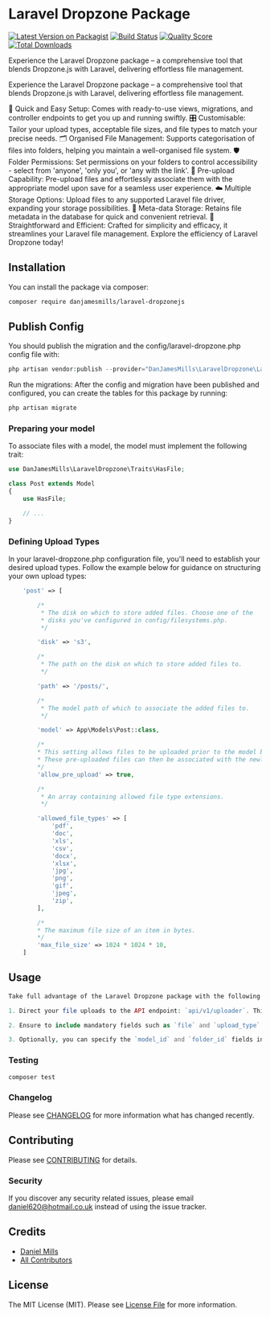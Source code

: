 # Laravel Dropzone Package

[![Latest Version on Packagist](https://img.shields.io/packagist/v/danjamesmills/laravel-dropzonejs.svg?style=flat-square)](https://packagist.org/packages/danjamesmills/laravel-dropzonejs)
[![Build Status](https://img.shields.io/travis/danjamesmills/laravel-dropzonejs/master.svg?style=flat-square)](https://travis-ci.org/danjamesmills/laravel-dropzonejs)
[![Quality Score](https://img.shields.io/scrutinizer/g/danjamesmills/laravel-dropzonejs.svg?style=flat-square)](https://scrutinizer-ci.com/g/danjamesmills/laravel-dropzonejs)
[![Total Downloads](https://img.shields.io/packagist/dt/danjamesmills/laravel-dropzonejs.svg?style=flat-square)](https://packagist.org/packages/danjamesmills/laravel-dropzonejs)

Experience the Laravel Dropzone package – a comprehensive tool that blends Dropzone.js with Laravel, delivering effortless file management.

Experience the Laravel Dropzone package – a comprehensive tool that blends Dropzone.js with Laravel, delivering effortless file management.

🔧 Quick and Easy Setup: Comes with ready-to-use views, migrations, and controller endpoints to get you up and running swiftly.
🎛️ Customisable: Tailor your upload types, acceptable file sizes, and file types to match your precise needs.
🗂️ Organised File Management: Supports categorisation of files into folders, helping you maintain a well-organised file system.
🛡️ Folder Permissions: Set permissions on your folders to control accessibility - select from 'anyone', 'only you', or 'any with the link'.
📂 Pre-upload Capability: Pre-upload files and effortlessly associate them with the appropriate model upon save for a seamless user experience.
☁️ Multiple Storage Options: Upload files to any supported Laravel file driver, expanding your storage possibilities.
📑 Meta-data Storage: Retains file metadata in the database for quick and convenient retrieval.
🎯 Straightforward and Efficient: Crafted for simplicity and efficacy, it streamlines your Laravel file management.
Explore the efficiency of Laravel Dropzone today!

## Installation

You can install the package via composer:

```bash
composer require danjamesmills/laravel-dropzonejs
```

## Publish Config

You should publish the migration and the config/laravel-dropzone.php config file with:

```php
php artisan vendor:publish --provider="DanJamesMills\LaravelDropzone\LaravelDropzoneServiceProvider"
```

Run the migrations: After the config and migration have been published and configured, you can create the tables for this package by running:

```php
php artisan migrate
```

### Preparing your model

To associate files with a model, the model must implement the following trait:

```php
use DanJamesMills\LaravelDropzone\Traits\HasFile;

class Post extends Model
{
    use HasFile;

    // ...
}
```

### Defining Upload Types

In your laravel-dropzone.php configuration file, you'll need to establish your desired upload types. Follow the example below for guidance on structuring your own upload types:

```php
    'post' => [

        /*
         * The disk on which to store added files. Choose one of the
         * disks you've configured in config/filesystems.php.
         */

        'disk' => 's3',

        /*
         * The path on the disk on which to store added files to.
         */

        'path' => '/posts/',

        /*
         * The model path of which to associate the added files to.
         */

        'model' => App\Models\Post::class,

        /*
        * This setting allows files to be uploaded prior to the model being saved/created.
        * These pre-uploaded files can then be associated with the newly created model on save.
        */
        'allow_pre_upload' => true,

        /*
         * An array containing allowed file type extensions.
         */

        'allowed_file_types' => [
            'pdf',
            'doc',
            'xls',
            'csv',
            'docx',
            'xlsx',
            'jpg',
            'png',
            'gif',
            'jpeg',
            'zip',
        ],

        /*
        * The maximum file size of an item in bytes.
        */
        'max_file_size' => 1024 * 1024 * 10,
    ]
```

## Usage

```php
Take full advantage of the Laravel Dropzone package with the following simple steps:

1. Direct your file uploads to the API endpoint: `api/v1/uploader`. This endpoint is configured to handle all your file upload needs.

2. Ensure to include mandatory fields such as `file` and `upload_type` in your POST request to this endpoint. These details inform the package about the file type and the suitable handling procedure.

3. Optionally, you can specify the `model_id` and `folder_id` fields in your request. If `model_id` is provided, the file will be automatically linked with the corresponding model upon saving the file. Likewise, using `folder_id` will help you organise your files into a specific folder.


```

### Testing

```bash
composer test
```

### Changelog

Please see [CHANGELOG](CHANGELOG.md) for more information what has changed recently.

## Contributing

Please see [CONTRIBUTING](CONTRIBUTING.md) for details.

### Security

If you discover any security related issues, please email daniel620@hotmail.co.uk instead of using the issue tracker.

## Credits

-   [Daniel Mills](https://github.com/danjamesmills)
-   [All Contributors](../../contributors)

## License

The MIT License (MIT). Please see [License File](LICENSE.md) for more information.
